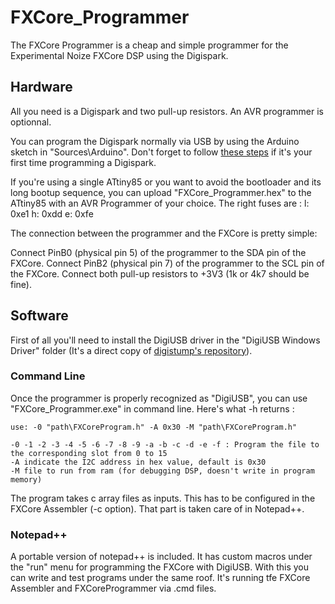 # FXCore_Programmer
The FXCore Programmer is a cheap and simple programmer for the Experimental Noize FXCore DSP using the Digispark.

## Hardware
All you need is a Digispark and two pull-up resistors. An AVR programmer is optionnal.

You can program the Digispark normally via USB by using the Arduino sketch in "Sources\Arduino". Don't forget to follow [these steps](http://digistump.com/wiki/digispark/tutorials/connecting) if it's your first time programming a Digispark.

If you're using a single ATtiny85 or you want to avoid the bootloader and its long bootup sequence, you can upload "FXCore_Programmer.hex" to the ATtiny85 with an AVR Programmer of your choice.
The right fuses are : l: 0xe1 h: 0xdd e: 0xfe

The connection between the programmer and the FXCore is pretty simple:

Connect PinB0 (physical pin 5) of the programmer to the SDA pin of the FXCore.
Connect PinB2 (physical pin 7) of the programmer to the SCL pin of the FXCore.
Connect both pull-up resistors to +3V3 (1k or 4k7 should be fine).

## Software
First of all you'll need to install the DigiUSB driver in the "DigiUSB Windows Driver" folder (It's a direct copy of [digistump's repository](https://github.com/digistump/DigisparkExamplePrograms/tree/master/C%2B%2B/DigiUSB%20Windows%20Driver)).

### Command Line
Once the programmer is properly recognized as "DigiUSB", you can use "FXCore_Programmer.exe" in command line.
Here's what -h returns :

    use: -0 "path\FXCoreProgram.h" -A 0x30 -M "path\FXCoreProgram.h"
    
    -0 -1 -2 -3 -4 -5 -6 -7 -8 -9 -a -b -c -d -e -f : Program the file to the corresponding slot from 0 to 15
    -A indicate the I2C address in hex value, default is 0x30
    -M file to run from ram (for debugging DSP, doesn't write in program memory)
    
The program takes c array files as inputs. This has to be configured in the FXCore Assembler (-c option). That part is taken care of in Notepad++.
    
### Notepad++
A portable version of notepad++ is included. It has custom macros under the "run" menu for programming the FXCore with DigiUSB. With this you can write and test programs under the same roof.
It's running tfe FXCore Assembler and FXCoreProgrammer via .cmd files.
